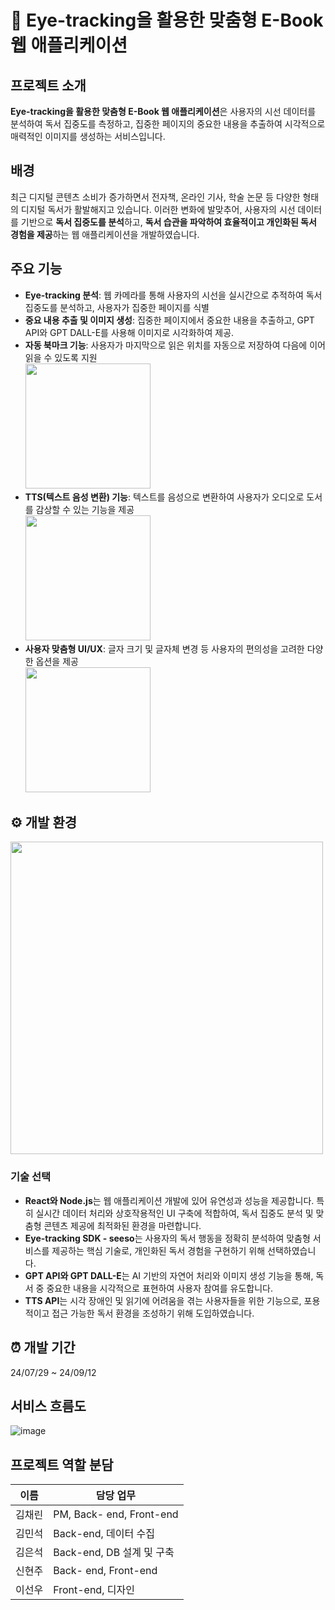 #  📖 Eye-tracking을 활용한 맞춤형 E-Book 웹 애플리케이션
## 프로젝트 소개
**Eye-tracking을 활용한 맞춤형 E-Book 웹 애플리케이션**은 사용자의 시선 데이터를 분석하여 독서 집중도를 측정하고, 집중한 페이지의 중요한 내용을 추출하여 시각적으로 매력적인 이미지를 생성하는 서비스입니다. 

## 배경
최근 디지털 콘텐츠 소비가 증가하면서 전자책, 온라인 기사, 학술 논문 등 다양한 형태의 디지털 독서가 활발해지고 있습니다. 이러한 변화에 발맞추어,
사용자의 시선 데이터를 기반으로 **독서 집중도를 분석**하고, **독서 습관을 파악하여 효율적이고 개인화된 독서 경험을 제공**하는 웹 애플리케이션을 개발하였습니다.

## 주요 기능
- **Eye-tracking 분석**: 웹 카메라를 통해 사용자의 시선을 실시간으로 추적하여 독서 집중도를 분석하고, 사용자가 집중한 페이지를 식별
- **중요 내용 추출 및 이미지 생성**: 집중한 페이지에서 중요한 내용을 추출하고, GPT API와 GPT DALL-E를 사용해 이미지로 시각화하여 제공.
- **자동 북마크 기능**: 사용자가 마지막으로 읽은 위치를 자동으로 저장하여 다음에 이어 읽을 수 있도록 지원<br>
  <img src = https://github.com/user-attachments/assets/17e392ed-9c30-4793-ba96-4f4fe2ee3096 width = '200px' hight = '200px' /> <br>
- **TTS(텍스트 음성 변환) 기능**: 텍스트를 음성으로 변환하여 사용자가 오디오로 도서를 감상할 수 있는 기능을 제공<br>
  <img src = https://github.com/user-attachments/assets/acdede98-37b9-4292-a7f7-df32a902a241 width = '200px' hight = '200px'/> <br>
- **사용자 맞춤형 UI/UX**: 글자 크기 및 글자체 변경 등 사용자의 편의성을 고려한 다양한 옵션을 제공 <br>
  <img src =https://github.com/user-attachments/assets/56eb8ad6-468d-41cf-873a-eb12f1bc7097 width= '200px' hight = '200px'/> <br>


## ⚙ 개발 환경
<img src = 'https://github.com/user-attachments/assets/63b6d045-e3cd-4fe7-9838-428941d94212' width= '500px' hight = '300px'/> <br>

### 기술 선택
- **React와 Node.js**는 웹 애플리케이션 개발에 있어 유연성과 성능을 제공합니다. 특히 실시간 데이터 처리와 상호작용적인 UI 구축에 적합하여, 독서 집중도 분석 및 맞춤형 콘텐츠 제공에 최적화된 환경을 마련합니다.
- **Eye-tracking SDK - seeso**는 사용자의 독서 행동을 정확히 분석하여 맞춤형 서비스를 제공하는 핵심 기술로, 개인화된 독서 경험을 구현하기 위해 선택하였습니다.
- **GPT API와 GPT DALL-E**는 AI 기반의 자연어 처리와 이미지 생성 기능을 통해, 독서 중 중요한 내용을 시각적으로 표현하여 사용자 참여를 유도합니다.
- **TTS API**는 시각 장애인 및 읽기에 어려움을 겪는 사용자들을 위한 기능으로, 포용적이고 접근 가능한 독서 환경을 조성하기 위해 도입하였습니다.
## ⏰ 개발 기간
24/07/29 ~ 24/09/12

## 서비스 흐름도
![image](https://github.com/user-attachments/assets/0b866a77-0021-4baa-8327-e3d30765dfe8)

## 프로젝트 역할 분담
| 이름   | 담당 업무                   |
| ------ | --------------------------- |
| 김채린 | PM, Back- end, Front-end |
| 김민석 | Back-end, 데이터 수집 |
| 김은석 | Back-end, DB 설계 및 구축 |
| 신현주 | Back- end, Front-end |
| 이선우 | Front-end, 디자인 |


